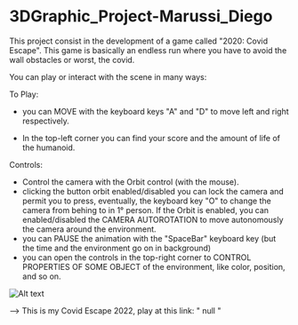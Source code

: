# 3DGraphic_Project-Marussi_Diego

This project consist in the development of a game called "2020: Covid Escape". This game is basically an endless run where you have to avoid the wall obstacles or worst, the covid.

You can play or interact with the scene in many ways:

To Play:
- you can MOVE with the keyboard keys "A" and "D" to move left and right respectively.

- In the  top-left corner you can find your score and the amount of life of the humanoid.

Controls:
- Control the camera with the Orbit control (with the mouse).
- clicking the button orbit enabled/disabled you can lock the camera and permit you to press, eventually,
  the keyboard key "O" to change the camera from behing to in 1° person.
  If the Orbit is enabled, you can enabled/disabled the CAMERA AUTOROTATION
  to move autonomously the camera around the environment.
- you can PAUSE the animation with the "SpaceBar" keyboard key (but the time and the environment go on in background)
- you can open the controls in the top-right corner to CONTROL PROPERTIES OF SOME OBJECT of the environment,
  like color, position, and so on.


<img
  src="../img/Covid_game.png"
  alt="Alt text"
  title="2020: Covid Game"
  style="display: inline-block; margin: 0 auto; max-width: 300px">


--> This is my Covid Escape 2022, play at this link:
    " null "

